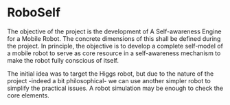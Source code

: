 # RoboSelf

The objective of the project is the development of A Self-awareness Engine for a Mobile Robot. 
The concrete dimensions of this shall be defined during the project. In principle, the objective 
is to develop a complete self-model of a mobile robot to serve as core resource in a self-awareness 
mechanism to make the robot fully conscious of itself.

The initial idea was to target the Higgs robot, but due to the nature of the project -indeed a bit 
philosophical- we can use another simpler robot to simplify the practical issues. A robot simulation 
may be enough to check the core elements.
